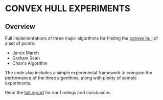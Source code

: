 # CONVEX HULL EXPERIMENTS

## Overview

Full implementations of three major algorithms for finding the [convex hull](https://en.wikipedia.org/wiki/Convex_hull) of a set of points:
- Jarvix March
- Graham Scan
- Chan's Algorithm

The code also includes a simple experimental framework to compare the performance of the three algorithms, along with plenty of sample experiments.

Read the [full report](experiments_and_findings.pdf) for our findings and conclusions.
